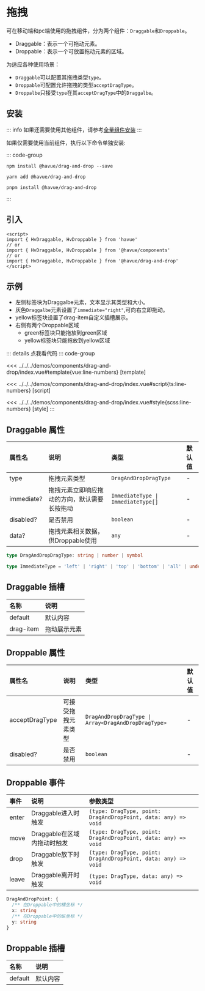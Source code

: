 # 拖拽

可在移动端和pc端使用的拖拽组件，分为两个组件：`Draggable`和`Droppable`。

* Draggable：表示一个可拖动元素。
* Droppable：表示一个可放置拖动元素的区域。

为适应各种使用场景：

* `Draggable`可以配置其拖拽类型`type`。
* `Droppable`可配置允许拖拽的类型`acceptDragType`。
* `Droppalbe`只接受`type`在其`acceptDragType`中的`Draggalbe`。

## 安装

::: info
如果还需要使用其他组件，请参考[全量组件安装](./index.md)
:::

如果仅需要使用当前组件，执行以下命令单独安装:

::: code-group

```shell [npm]
npm install @havue/drag-and-drop --save
```

```shell [yarn]
yarn add @havue/drag-and-drop
```

```shell [pnpm]
pnpm install @havue/drag-and-drop
```

:::

## 引入

```vue
<script>
import { HvDraggable, HvDroppable } from 'havue'
// or 
import { HvDraggable, HvDroppable } from '@havue/components'
// or
import { HvDraggable, HvDroppable } from '@havue/drag-and-drop'
</script>
```

## 示例

* 左侧标签块为Draggalbe元素，文本显示其类型和大小。
* 灰色`Draggalbe`元素设置了`immediate="right"`,可向右立即拖动。
* yellow标签块设置了drag-item自定义插槽展示。
* 右侧有两个Droppable区域
  * green标签块只能拖放到green区域
  * yellow标签块只能拖放到yellow区域

<script setup lang="ts">
import Demo from '@/components/drag-and-drop/index.vue'
</script>

<Demo></Demo>

::: details 点我看代码
::: code-group

<<< ../../../demos/components/drag-and-drop/index.vue#template{vue:line-numbers} [template]

<<< ../../../demos/components/drag-and-drop/index.vue#script{ts:line-numbers} [script]

<<< ../../../demos/components/drag-and-drop/index.vue#style{scss:line-numbers} [style]
:::

## Draggable 属性

|  属性名   |        说明         |      类型      |    默认值     |
| :------- | :------------------ | :-------------| :----------- |
| type     | 拖拽元素类型         | `DragAndDropDragType`      | -            |
| immediate? | 拖拽元素立即响应拖动的方向，默认需要长按拖动   | `ImmediateType \| ImmediateType[]`      | -            |
| disabled? | 是否禁用             | `boolean`          | -            |
| data?     | 拖拽元素相关数据，供Droppable使用  | `any`    | -      |

```ts
type DragAndDropDragType: string | number | symbol

type ImmediateType = 'left' | 'right' | 'top' | 'bottom' | 'all' | undefined
```

## Draggable 插槽

|   名称       |        说明          |
| :----------- | :------------------ |
| default      | 默认内容             |
| drag-item    | 拖动展示元素         |

## Droppable 属性

|  属性名   |        说明         |      类型      |    默认值     |
| :------- | :------------------ | :-------------| :----------- |
| acceptDragType   | 可接受拖拽元素类型         | `DragAndDropDragType \| Array<DragAndDropDragType>` | - |
| disabled? <Badge type="tip" text="^1.2.0" />| 是否禁用             | `boolean`          | -            |

## Droppable 事件

|    事件    |        说明               |            参数类型                  |
| :--------- | :----------------------- | :------------------------------------|
| enter     | Draggable进入时触发        | `(type: DragType, point: DragAndDropPoint, data: any) => void`    |
| move      | Draggable在区域内拖动时触发 | `(type: DragType, point: DragAndDropPoint, data: any) => void`    |
| drop      | Draggable放下时触发        | `(type: DragType, point: DragAndDropPoint, data: any) => void`     |
| leave     | Draggable离开时触发        | `(type: DragType, data: any) => void`                            |

```ts
DragAndDropPoint: {
  /** 在Droppable中的横坐标 */
  x: string
  /** 在Droppable中的纵坐标 */
  y: string
}
```

## Droppable 插槽

|   名称       |        说明          |
| :----------- | :------------------ |
| default      | 默认内容             |
